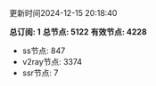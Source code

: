 更新时间2024-12-15 20:18:40

**总订阅: 1**
**总节点: 5122**
**有效节点: 4228**
- ss节点: 847
- v2ray节点: 3374
- ssr节点: 7
